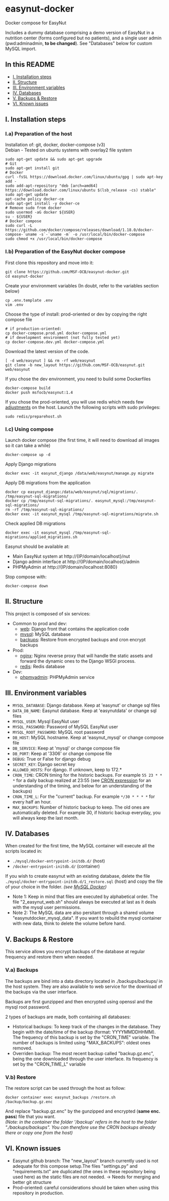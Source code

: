 # easynut-docker

Docker compose for EasyNut

Includes a dummy database comprising a demo version of EasyNut in a nutrition center (forms configured but no patients), and a single user admin (pwd:adminadmin, <b>to be changed</b>). See "Databases" below for custom MySQL import.


## In this README

- [I. Installation steps](#i-installation-steps)
- [II. Structure](#ii-structure)
- [III. Environment variables](#iii-environment-variables)
- [IV. Databases](#iv-databases)
- [V. Backups & Restore](#v-backups--restore)
- [VI. Known issues](#vi-known-issues)


## I. Installation steps

### I.a) Preparation of the host

Installation of: git, docker, docker-compose (v3)  
Debian - Tested on ubuntu systems with overlay2 file system

```
sudo apt-get update && sudo apt-get upgrade
# Git
sudo apt-get install git
# Docker
curl -fsSL https://download.docker.com/linux/ubuntu/gpg | sudo apt-key add -
sudo add-apt-repository "deb [arch=amd64] https://download.docker.com/linux/ubuntu $(lsb_release -cs) stable"
sudo apt-get update
apt-cache policy docker-ce
sudo apt-get install -y docker-ce
# Remove sudo from docker
sudo usermod -aG docker ${USER}
su - ${USER}
# Docker compose
sudo curl -L https://github.com/docker/compose/releases/download/1.18.0/docker-compose-`uname -s`-`uname -m` -o /usr/local/bin/docker-compose
sudo chmod +x /usr/local/bin/docker-compose
```


### I.b) Preparation of the EasyNut docker compose

First clone this repository and move into it:

```
git clone https://github.com/MSF-OCB/easynut-docker.git
cd easynut-docker
```

Create your environment variables (In doubt, refer to the variables section below)

```
cp .env.template .env
vim .env
```

Choose the type of install: prod-oriented or dev by copying the right compose file

```
# if production-oriented:
cp docker-compose.prod.yml docker-compose.yml
# if development environment (not fully tested yet)
cp docker-compose.dev.yml docker-compose.yml
```

Download the latest version of the code.

```
[ -d web/easynut ] && rm -rf web/easynut
git clone -b new_layout https://github.com/MSF-OCB/easynut.git web/easynut
```

If you chose the dev environment, you need to build some Dockerfiles

```
docker-compose build
docker push msfocb/easynut:1.4
```

If you chose the prod-oriented, you will use redis which needs few [adjustments](https://www.techandme.se/performance-tips-for-redis-cache-server/) on the host. Launch the following scripts with sudo privileges:

```
sudo redis/preparehost.sh
```


### I.c) Using compose

Launch docker compose (the first time, it will need to download all images so it can take a while)

```
docker-compose up -d
```

Apply Django migrations

```
docker exec -it easynut_django /data/web/easynut/manage.py migrate
```

Apply DB migrations from the application

```
docker cp easynut_django:/data/web/easynut/sql/migrations/. /tmp/easynut-sql-migrations/
docker cp /tmp/easynut-sql-migrations/. easynut_mysql:/tmp/easynut-sql-migrations/
rm -rf /tmp/easynut-sql-migrations/
docker exec -it easynut_mysql /tmp/easynut-sql-migrations/migrate.sh
```

Check applied DB migrations

```
docker exec -it easynut_mysql /tmp/easynut-sql-migrations/applied_migrations.sh
```

Easynut should be available at:

- Main EasyNut system at http://{IP/domain/localhost}/nut
- Django admin interface at http://{IP/domain/localhost}/admin
- PHPMyAdmin at http://{IP/domain/localhost:8080}

Stop compose with:

```
docker-compose down
```

## II. Structure

This project is composed of six services:

- Common to prod and dev:
  - [web](https://hub.docker.com/r/msfocb/easynut/): Django front that contains the application code
  - [mysql](https://hub.docker.com/r/_/mysql/): MySQL database
  - [backups](https://hub.docker.com/r/msfocb/backups/): Restore from encrypted backups and cron encrypt backups
- Prod:
  - [nginx](https://hub.docker.com/r/tutum/nginx/): Nginx reverse proxy that will handle the static assets and forward the dynamic ones to the Django WSGI process.
  - [redis](https://hub.docker.com/_/redis/): Redis database
- Dev:
  - [phpmyadmin](https://hub.docker.com/r/phpmyadmin/phpmyadmin/): PHPMyAdmin service


## III. Environment variables

- `MYSQL_DATABASE`: Django database. Keep at 'easynut' or change sql files
- `DATA_DB_NAME`: Easynut database. Keep at 'easynutdata' or change sql files
- `MYSQL_USER`: Mysql EasyNut user
- `MYSQL_PASSWORD`: Password of MySQL EasyNut user
- `MYSQL_ROOT_PASSWORD`: MySQL root password
- `DB_HOST`: MySQL hostname. Keep at 'easynut_mysql' or change compose file
- `DB_SERVICE`: Keep at 'mysql' or change compose file
- `DB_PORT`: Keep at '3306' or change compose file
- `DEBUG`: True or False for django debug
- `SECRET_KEY`: Django secret key
- `ALLOWED_HOSTS`: For django. If unknown, keep to 172.*
- `CRON_TIME`: CRON timing for the historic backups. For example `55 23 * * *` for a daily backup realized at 23:55 (see [CRON expression](https://en.wikipedia.org/wiki/Cron#CRON_expression) for an understanding of the timing, and below for an understanding of the backups)
- `CRON_TIME_L`: For the "current" backup. For example `*/30 * * * *` for every half an hour.
- `MAX_BACKUPS`: Number of historic backup to keep. The old ones are automatically deleted. For example 30, if historic backup everyday, you will always keep the last month.


## IV. Databases

When created for the first time, the MySQL container will execute all the scripts located in:

- `./mysql/docker-entrypoint-initdb.d/` (host)
- `/docker-entrypoint-initdb.d/` (container)

If you wish to create easynut with an existing database, delete the file `./mysql/docker-entrypoint-initdb.d/1_restore.sql` (host) and copy the file of your choice in the folder.
_(see [MySQL Docker](https://hub.docker.com/_/mysql/))_

- Note 1: Keep in mind that files are executed by alphabetical order. The file "2_easynut_web.sh" should always be executed at last as it deals with the mysql user permissions.
- Note 2: The MySQL data are also persitant through a shared volume "easynutdocker_mysql_data". If you want to rebuild the mysql container with new data, think to delete the volume before hand.


## V. Backups & Restore

This service allows you encrypt backups of the database at regular frequency and restore them when needed.

### V.a) Backups

The backups are bind into a data directory located in ./backups/backups/ in the host system. They are also available to web service for the download of the backups via the user interface.

Backups are first gunzipped and then encrypted using openssl and the mysql root password.

2 types of backups are made, both containing all databases:

- Historical backups: To keep track of the changes in the database. They begin with the date/time of the backup (format: YYYYMMDDHHMM). The frequency of this backup is set by the "CRON_TIME" variable. The number of backups is limited using "MAX_BACKUPS": oldest ones removed.
- Overriden backup: The most recent backup called "backup.gz.enc", being the one downloaded through the user interface. Its frequency is set by the "CRON_TIME_L" variable


### V.b) Restore

The restore script can be used through the host as follow:

```
docker container exec easynut_backups /restore.sh /backup/backup.gz.enc
```

And replace "backup.gz.enc" by the gunzipped and encrypted (**same enc. pass**) file that you want.  
_(Note: in the container the folder '/backup' refers in the host to the folder "./backups/backups". You can therefore use the CRON backups already there or copy one from the host)_


## VI. Known issues

- Easynut github branch: The "new_layout" branch currently used is not adequate for this compose setup.The files "settings.py" and "requirements.txt" are duplicated (the ones in these repository being used here) as the static files are not needed. -> Needs for merging and better git structure
- Prod-oriented: careful considerations should be taken when using this repository in production.
